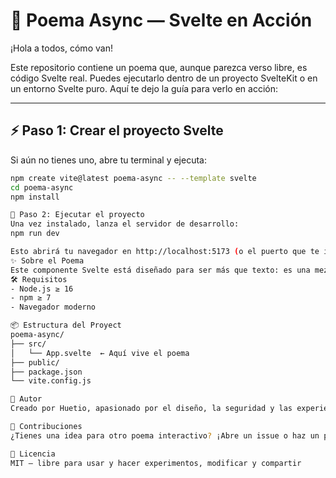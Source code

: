 # 🌸 Poema Async — Svelte en Acción

¡Hola a todos, cómo van!

Este repositorio contiene un poema que, aunque parezca verso libre, es código Svelte real. Puedes ejecutarlo dentro de un proyecto SvelteKit o en un entorno Svelte puro. Aquí te dejo la guía para verlo en acción:

---

## ⚡ Paso 1: Crear el proyecto Svelte

Si aún no tienes uno, abre tu terminal y ejecuta:

```bash
npm create vite@latest poema-async -- --template svelte
cd poema-async
npm install

🚀 Paso 2: Ejecutar el proyecto
Una vez instalado, lanza el servidor de desarrollo:
npm run dev

Esto abrirá tu navegador en http://localhost:5173 (o el puerto que te indique Vite). Ahí podrás ver el poema renderizado como una experiencia interactiva.
✨ Sobre el Poema
Este componente Svelte está diseñado para ser más que texto: es una mezcla de arte, código y emoción. Puedes modificarlo, animarlo o integrarlo en tu propio proyecto.
🛠 Requisitos
- Node.js ≥ 16
- npm ≥ 7
- Navegador moderno

📦 Estructura del Proyect
poema-async/
├── src/
│   └── App.svelte  ← Aquí vive el poema
├── public/
├── package.json
└── vite.config.js

🧠 Autor
Creado por Huetio, apasionado por el diseño, la seguridad y las experiencias web dinámicas.

💬 Contribuciones
¿Tienes una idea para otro poema interactivo? ¡Abre un issue o haz un pull request! Este proyecto celebra la creatividad en el código.

📄 Licencia
MIT — libre para usar y hacer experimentos, modificar y compartir

